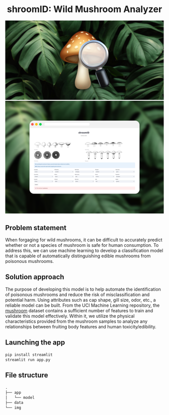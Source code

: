 <h1 align="center">shroomID: Wild Mushroom Analyzer</h1>

<p align="center">
    <img src="./img/preview.png?">
    <img src="./img/mockup.png?">
</p>

## Problem statement
When forgaging for wild mushrooms, it can be difficult to accurately predict whether or not a species of mushroom is safe for human consumption. To address this, we can use machine learning to develop a classification model that is capable of automatically distinguishing edible mushrooms from poisonous mushrooms.

## Solution approach
The purpose of developing this model is to help automate the identification of poisonous mushrooms and reduce the risk of misclassification and potential harm. Using attributes such as cap shape, gill size, odor, etc., a reliable model can be built. From the UCI Machine Learning repository, the [mushroom](https://archive.ics.uci.edu/dataset/73/mushroom) dataset contains a sufficient number of features to train and validate this model effectively. Within it, we utilize the physical characteristics provided from the mushroom samples to analyze any relationships between fruiting body features and human toxicity/edibility.

## Launching the app
```
pip install streamlit
streamlit run app.py
```

## File structure
    .
    ├── app
    │   └── model
    ├── data
    └── img
  
